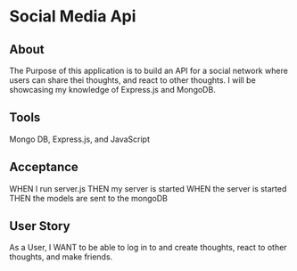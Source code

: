 # Social Media Api

## About

The Purpose of this application is to build an API for a social network where users can share thei thoughts, and react to other thoughts.
I will be showcasing my knowledge of Express.js and MongoDB.

## Tools

Mongo DB, Express.js, and JavaScript

## Acceptance

WHEN I run server.js
THEN my server is started 
WHEN the server is started
THEN the models are sent to the mongoDB

## User Story

As a User,
I WANT to  be able to log in to and create thoughts, react to other thoughts, and make friends.
